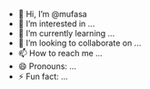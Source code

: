 - 👋 Hi, I’m @mufasa
- 👀 I’m interested in ...
- 🌱 I’m currently learning ...
- 💞️ I’m looking to collaborate on ...
- 📫 How to reach me ...
- 😄 Pronouns: ...
- ⚡ Fun fact: ...

<!---
021505/021505 is a ✨ special ✨ repository because its `README.md` (this file) appears on your GitHub profile.
You can click the Preview link to take a look at your changes.
--->